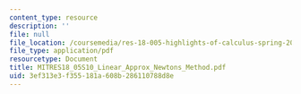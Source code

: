 ```yaml
---
content_type: resource
description: ''
file: null
file_location: /coursemedia/res-18-005-highlights-of-calculus-spring-2010/3ef313e3f355181a608b286110788d8e_MITRES18_05S10_Linear_Approx_Newtons_Method.pdf
file_type: application/pdf
resourcetype: Document
title: MITRES18_05S10_Linear_Approx_Newtons_Method.pdf
uid: 3ef313e3-f355-181a-608b-286110788d8e
---
```


